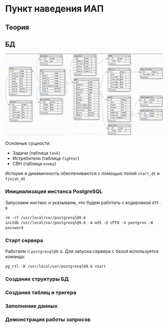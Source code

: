 # Пункт наведения ИАП

## Теория

## БД

![schema.png](schema.png)

Основные сущности:
* Задачи (таблица `task`)
* Истребители (таблица `fighter`)
* СВН (таблица `enemy`)

История и динамичность обеспечиваются с помощью полей `start_dt` и `finish_dt`

### Инициализация инстанса PostgreSQL

Запускаем инстанс и указываем, что будем работать с кодировкой `UTF-8`
```
rm -rf /usr/local/var/postgresql@9.6
initdb /usr/local/var/postgresql@9.6 -A md5 -E UTF8 -U postgres -W password
```

### Старт сервера

Работаем с `postgresql@9.6`. Для запуска сервера с базой используется команда:
```
pg_ctl -D /usr/local/var/postgresql@9.6 start
```

### Создание структуры БД

### Создание таблиц и тригера

### Заполнение данных

### Демонстрация работы запросов
